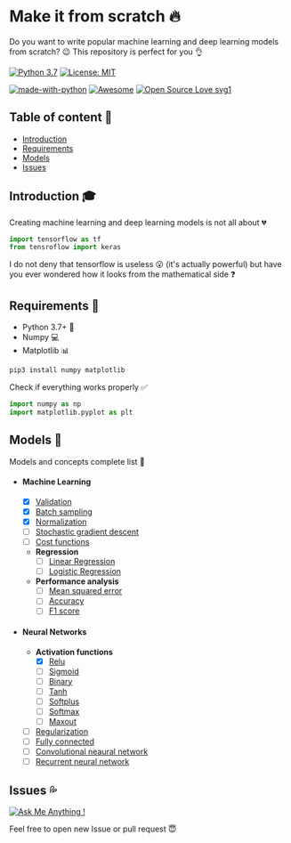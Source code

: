 # Make it from scratch :fire:

Do you want to write popular machine learning and deep learning models from
scratch? :wink: This repository is perfect for you :ok_hand:

[![Python 3.7](https://img.shields.io/badge/python-3.7-green.svg)](https://www.python.org/downloads/release/python-370/)
[![License: MIT](https://img.shields.io/badge/License-MIT-blue.svg)](https://opensource.org/licenses/MIT)

[![made-with-python](https://img.shields.io/badge/Made%20with-Python-1f425f.svg)](https://www.python.org/)
[![Awesome](https://cdn.rawgit.com/sindresorhus/awesome/d7305f38d29fed78fa85652e3a63e154dd8e8829/media/badge.svg)](https://github.com/sindresorhus/awesome)
[![Open Source Love svg1](https://badges.frapsoft.com/os/v1/open-source.svg?v=103)](https://github.com/ellerbrock/open-source-badges/)

## Table of content :bookmark_tabs:

-   [Introduction](#introduction-mortar_board)
-   [Requirements](#requirements-mega)
-   [Models](#models-rocket)
-   [Issues](#issues-sweat-drops)

## Introduction :mortar_board:

Creating machine learning and deep learning models is not all about :broken_heart:

```python
import tensorflow as tf
from tensroflow import keras
```

I do not deny that tensorflow is useless :open_mouth: (it's actually powerful) but have you ever wondered how it looks from the mathematical side :question:

## Requirements :mega:

-   Python 3.7+ :snake:
-   Numpy :computer:
-   Matplotlib :bar_chart:

```bash
pip3 install numpy matplotlib
```

Check if everything works properly :white_check_mark:

```python
import numpy as np
import matplotlib.pyplot as plt
```

## Models :rocket:

Models and concepts complete list :rainbow:

-   #### Machine Learning
    -   [x] [Validation](https://github.com/twrdyyy/make-it-from-scratch/tree/master/machine_learning/validation)
    -   [x] [Batch sampling](https://github.com/twrdyyy/make-it-from-scratch/tree/master/machine_learning/batch_sampling)
    -   [x] [Normalization](https://github.com/twrdyyy/make-it-from-scratch/tree/master/machine_learning/normalization)
    -   [ ] [Stochastic gradient descent](https://github.com/twrdyyy/make-it-from-scratch/tree/master/machine_learning/stochastic_gradient_descent)
    -   [ ] [Cost functions](https://github.com/twrdyyy/make-it-from-scratch/tree/master/machine_learning/cost_functions)
    -   **Regression**
        -   [ ] [Linear Regression](https://github.com/twrdyyy/make-it-from-scratch/tree/master/machine_learning/regression/linear)
        -   [ ] [Logistic Regression](https://github.com/twrdyyy/make-it-from-scratch/tree/master/machine_learning/regression/logistic)
    -   **Performance analysis**
        -   [ ] [Mean squared error](https://github.com/twrdyyy/make-it-from-scratch/tree/master/machine_learning/performance_analysis/mean_squared_error)
        -   [ ] [Accuracy](https://github.com/twrdyyy/make-it-from-scratch/tree/master/machine_learning/performance_analysis/accuracy)
        -   [ ] [F1 score](https://github.com/twrdyyy/make-it-from-scratch/tree/master/machine_learning/performance_analysis/f1_score)
-   #### Neural Networks
    -   **Activation functions**
        -   [x] [Relu](https://github.com/twrdyyy/make-it-from-scratch/tree/master/neural_networks/activation_functions/relu)
        -   [ ] [Sigmoid](https://github.com/twrdyyy/make-it-from-scratch/tree/master/neural_networks/activation_functions/sigmoid)
        -   [ ] [Binary](https://github.com/twrdyyy/make-it-from-scratch/tree/master/neural_networks/activation_functions/binary)
        -   [ ] [Tanh](https://github.com/twrdyyy/make-it-from-scratch/tree/master/neural_networks/activation_functions/tanh)
        -   [ ] [Softplus](https://github.com/twrdyyy/make-it-from-scratch/tree/master/neural_networks/activation_functions/softplus)
        -   [ ] [Softmax](https://github.com/twrdyyy/make-it-from-scratch/tree/master/neural_networks/activation_functions/softmax)
        -   [ ] [Maxout](https://github.com/twrdyyy/make-it-from-scratch/tree/master/neural_networks/activation_functions/maxout)
    -   [ ] [Regularization](https://github.com/twrdyyy/make-it-from-scratch/tree/master/neural_networks/regularization)
    -   [ ] [Fully connected](https://github.com/twrdyyy/make-it-from-scratch/tree/master/neural_networks/fully_connected)
    -   [ ] [Convolutional neaural network](https://github.com/twrdyyy/make-it-from-scratch/tree/master/neural_networks/convolutional_neural_network)
    -   [ ] [Recurrent neural network](https://github.com/twrdyyy/make-it-from-scratch/tree/master/neural_networks/recurrent_neural_network)

## Issues :sweat_drops:

[![Ask Me Anything !](https://img.shields.io/badge/Ask%20me-anything-1abc9c.svg)](https://GitHub.com/Naereen/ama)

Feel free to open new Issue or pull request :innocent:
